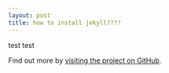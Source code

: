 ```yaml
---
layout: post
title: how to install jekyll????
---
```


test
test

Find out more by [visiting the project on GitHub](https://github.com/mojombo/jekyll).
